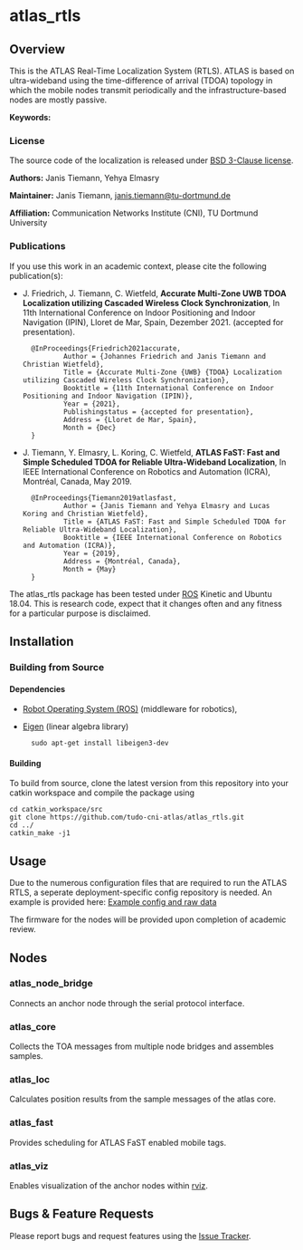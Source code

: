 # atlas_rtls

## Overview

This is the ATLAS Real-Time Localization System (RTLS). ATLAS is based on ultra-wideband using the time-difference of arrival (TDOA) topology in which the mobile nodes transmit periodically and the infrastructure-based nodes are mostly passive.

**Keywords:** 

### License

The source code of the localization is released under [BSD 3-Clause license](LICENSE).

**Authors:** Janis Tiemann, Yehya Elmasry

**Maintainer:** Janis Tiemann, janis.tiemann@tu-dortmund.de

**Affiliation:** Communication Networks Institute (CNI), TU Dortmund University

### Publications

If you use this work in an academic context, please cite the following publication(s):

* J. Friedrich, J. Tiemann, C. Wietfeld, **Accurate Multi-Zone UWB TDOA Localization utilizing Cascaded Wireless Clock Synchronization**, In 11th International Conference on Indoor Positioning and Indoor Navigation (IPIN), Lloret de Mar, Spain, Dezember 2021. (accepted for presentation).


        @InProceedings{Friedrich2021accurate,
                Author = {Johannes Friedrich and Janis Tiemann and Christian Wietfeld},
                Title = {Accurate Multi-Zone {UWB} {TDOA} Localization utilizing Cascaded Wireless Clock Synchronization},
                Booktitle = {11th International Conference on Indoor Positioning and Indoor Navigation (IPIN)},
                Year = {2021},
                Publishingstatus = {accepted for presentation},
                Address = {Lloret de Mar, Spain},
                Month = {Dec}
        }

* J. Tiemann, Y. Elmasry, L. Koring, C. Wietfeld, **ATLAS FaST: Fast and Simple Scheduled TDOA for Reliable Ultra-Wideband Localization**, In IEEE International Conference on Robotics and Automation (ICRA), Montréal, Canada, May 2019. 

        @InProceedings{Tiemann2019atlasfast,
                Author = {Janis Tiemann and Yehya Elmasry and Lucas Koring and Christian Wietfeld},
                Title = {ATLAS FaST: Fast and Simple Scheduled TDOA for Reliable Ultra-Wideband Localization},
                Booktitle = {IEEE International Conference on Robotics and Automation (ICRA)},
                Year = {2019},
                Address = {Montréal, Canada},
                Month = {May}
        }

The atlas_rtls package has been tested under [ROS] Kinetic and Ubuntu 18.04. This is research code, expect that it changes often and any fitness for a particular purpose is disclaimed.


## Installation

### Building from Source

#### Dependencies

- [Robot Operating System (ROS)](http://wiki.ros.org) (middleware for robotics),
- [Eigen] (linear algebra library)

		sudo apt-get install libeigen3-dev


#### Building

To build from source, clone the latest version from this repository into your catkin workspace and compile the package using

	cd catkin_workspace/src
	git clone https://github.com/tudo-cni-atlas/atlas_rtls.git
	cd ../
	catkin_make -j1


## Usage

Due to the numerous configuration files that are required to run the ATLAS RTLS, a seperate deployment-specific config repository is needed. An example is provided here:
[Example config and raw data](https://github.com/celidon-project/atlas_config_celidon)


The firmware for the nodes will be provided upon completion of academic review.


## Nodes

### atlas_node_bridge

Connects an anchor node through the serial protocol interface.

### atlas_core

Collects the TOA messages from multiple node bridges and assembles samples.

### atlas_loc

Calculates position results from the sample messages of the atlas core.

### atlas_fast

Provides scheduling for ATLAS FaST enabled mobile tags.

### atlas_viz

Enables visualization of the anchor nodes within [rviz].


## Bugs & Feature Requests

Please report bugs and request features using the [Issue Tracker](https://github.com/tudo-cni-atlas/atlas_rtls/issues).

[ROS]: http://www.ros.org
[rviz]: http://wiki.ros.org/rviz
[Eigen]: http://eigen.tuxfamily.org
